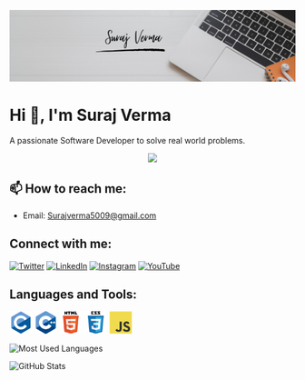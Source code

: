 <!-- Add a banner image -->
![Banner](Banner.png)

<!-- Add a greeting -->
# Hi 👋, I'm Suraj Verma

<!-- Add a short description -->
A passionate Software Developer to solve real world problems.

<p align="center">
  <img src="https://capsule-render.vercel.app/api?text=Hey Everyone!🕹️&animation=fadeIn&type=waving&color=gradient&height=100"/>
</p>

<!-- Add a contact section -->
## 📫 How to reach me:
- Email: Surajverma5009@gmail.com

<!-- Add social media links -->
## Connect with me:
[![Twitter](https://raw.githubusercontent.com/rahuldkjain/github-profile-readme-generator/master/src/images/icons/Social/twitter.svg)](https://twitter.com/surajve18206216)
[![LinkedIn](https://raw.githubusercontent.com/rahuldkjain/github-profile-readme-generator/master/src/images/icons/Social/linked-in-alt.svg)](https://linkedin.com/in/suraj-verma-a3b21b18a)
[![Instagram](https://raw.githubusercontent.com/rahuldkjain/github-profile-readme-generator/master/src/images/icons/Social/instagram.svg)](https://instagram.com/surajverma2175)
[![YouTube](https://raw.githubusercontent.com/rahuldkjain/github-profile-readme-generator/master/src/images/icons/Social/youtube.svg)](https://www.youtube.com/channel/UCdVh-rTCUA4bkZ_mEIYmj0A)

<!-- Add a language and tools section -->
## Languages and Tools:
<p align="left">
  <img src="https://raw.githubusercontent.com/devicons/devicon/master/icons/c/c-original.svg" alt="C" width="40" height="40"/>
  <img src="https://raw.githubusercontent.com/devicons/devicon/master/icons/cplusplus/cplusplus-original.svg" alt="C++" width="40" height="40"/>
  <img src="https://raw.githubusercontent.com/devicons/devicon/master/icons/html5/html5-original-wordmark.svg" alt="HTML5" width="40" height="40"/>
  <img src="https://raw.githubusercontent.com/devicons/devicon/master/icons/css3/css3-original-wordmark.svg" alt="CSS3" width="40" height="40"/>
  <img src="https://raw.githubusercontent.com/devicons/devicon/master/icons/javascript/javascript-original.svg" alt="JavaScript" width="40" height="40"/>
</p>

<!-- Add GitHub stats -->
<p align="left">
  <img src="https://github-readme-stats.vercel.app/api/top-langs?username=blackhacker09&show_icons=true&locale=en&layout=compact" alt="Most Used Languages" />
</p>

<p align="left">
  <img src="https://github-readme-stats.vercel.app/api?username=blackhacker09&show_icons=true&locale=en" alt="GitHub Stats" />
</p>
